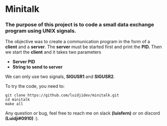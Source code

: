 # Minitalk
### The purpose of this project is to code a small data exchange program using UNIX signals. 
The objective was to create a communication program in the form of a **client** and a **server**.
The **server** must be started first and print the **PID.**
Then we start the **client** and it takes two parameters

 - **Server PID**
 - **String to send to server**
 
 We can only use two signals, **SIGUSR1** and **SIGUSR2**.
 
 To try the code, you need to:
 

    git clone https://github.com/luidjidev/minitalk.git
    cd minitalk
    make all
Any question or bug, feel free to reach me on slack **(luisfern)** or on discord **(Luidji#0910)** :).
